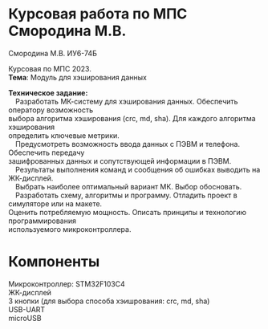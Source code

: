 # Курсовая работа по МПС Смородина М.В.
Смородина М.В. ИУ6-74Б

Курсовая по МПС 2023.  
<b>Тема</b>: Модуль для хэширования данных  
  
<b>Техническое задание:</b>  
&emsp;Разработать МК-систему для хэширования данных. Обеспечить оператору возможность  
выбора алгоритма хэширования (crc, md, sha). Для каждого алгоритма хэширования  
определить ключевые метрики.  
&emsp;Предусмотреть возможность ввода данных с ПЭВМ и телефона. Обеспечить передачу  
зашифрованных данных и сопутствующей информации в ПЭВМ.  
&emsp;Результаты выполнения команд и сообщения об ошибках выводить на ЖК-дисплей.  
&emsp;Выбрать наиболее оптимальный вариант МК. Выбор обосновать.  
&emsp;Разработать схему, алгоритмы и программу. Отладить проект в симуляторе или на макете.  
Оценить потребляемую мощность. Описать принципы и технологию программирования  
используемого микроконтроллера.

# Компоненты
Микроконтроллер: STM32F103C4  
ЖК-дисплей  
3 кнопки (для выбора способа хэишрования: crc, md, sha)  
USB-UART  
microUSB  
